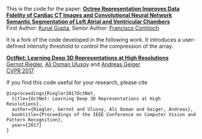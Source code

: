 
This is the code for the paper:
**[Octree Representation Improves Data Fidelity of Cardiac CT Images and Convolutional Neural Network Semantic Segmentation of Left Atrial and Ventricular Chambers](link)**
<br>
First Author: [Kunal Gupta](https://github.com/KunalMGupta), Senior Author: [Francisco Contijoch](https://contijoch.ucsd.edu)
<br>




It is a fork of the code developed in the following work. It introduces a user-defined intensity threshold to control the compression of the array.

**[OctNet: Learning Deep 3D Representations at High Resolutions](https://arxiv.org/abs/1611.05009)**
<br>
[Gernot Riegler](https://griegler.github.io/), [Ali Osman Ulusoy](https://avg.is.tuebingen.mpg.de/person/oulusoy) and [Andreas Geiger](https://avg.is.tuebingen.mpg.de/person/ageiger)
<br>
[CVPR 2017](http://cvpr2017.thecvf.com/)



If you find this code useful for your research, please cite

```
@inproceedings{Riegler2017OctNet,
  title={OctNet: Learning Deep 3D Representations at High Resolutions},
  author={Riegler, Gernot and Ulusoy, Ali Osman and Geiger, Andreas},
  booktitle={Proceedings of the IEEE Conference on Computer Vision and Pattern Recognition},
  year={2017}
}
```
